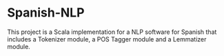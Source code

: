 # Spanish-NLP
 This project is a Scala implementation for a  NLP software for Spanish that includes a Tokenizer module, a POS Tagger module and a Lemmatizer module.

